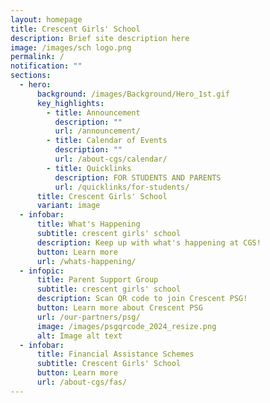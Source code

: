 ```yaml
---
layout: homepage
title: Crescent Girls' School
description: Brief site description here
image: /images/sch logo.png
permalink: /
notification: ""
sections:
  - hero:
      background: /images/Background/Hero_1st.gif
      key_highlights:
        - title: Announcement
          description: ""
          url: /announcement/
        - title: Calendar of Events
          description: ""
          url: /about-cgs/calendar/
        - title: Quicklinks
          description: FOR STUDENTS AND PARENTS
          url: /quicklinks/for-students/
      title: Crescent Girls' School
      variant: image
  - infobar:
      title: What's Happening
      subtitle: crescent girls' school
      description: Keep up with what's happening at CGS!
      button: Learn more
      url: /whats-happening/
  - infopic:
      title: Parent Support Group
      subtitle: crescent girls' school
      description: Scan QR code to join Crescent PSG!
      button: Learn more about Crescent PSG
      url: /our-partners/psg/
      image: /images/psgqrcode_2024_resize.png
      alt: Image alt text
  - infobar:
      title: Financial Assistance Schemes
      subtitle: Crescent Girls' School
      button: Learn more
      url: /about-cgs/fas/
---
```

